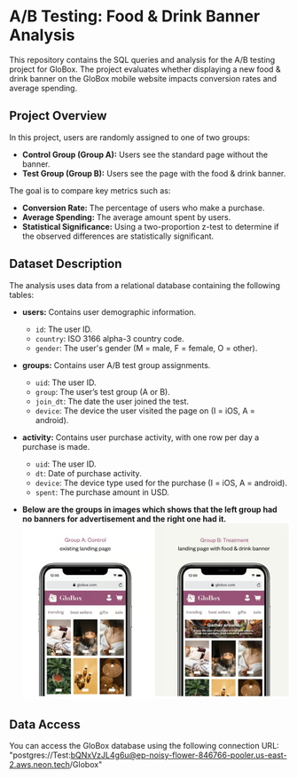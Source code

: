 # A/B Testing: Food & Drink Banner Analysis

This repository contains the SQL queries and analysis for the A/B testing project for GloBox. The project evaluates whether displaying a new food & drink banner on the GloBox mobile website impacts conversion rates and average spending.

## Project Overview

In this project, users are randomly assigned to one of two groups:
- **Control Group (Group A):** Users see the standard page without the banner.
- **Test Group (Group B):** Users see the page with the food & drink banner.

The goal is to compare key metrics such as:
- **Conversion Rate:** The percentage of users who make a purchase.
- **Average Spending:** The average amount spent by users.
- **Statistical Significance:** Using a two-proportion z-test to determine if the observed differences are statistically significant.

## Dataset Description

The analysis uses data from a relational database containing the following tables:

- **users:** Contains user demographic information.
  - `id`: The user ID.
  - `country`: ISO 3166 alpha-3 country code.
  - `gender`: The user's gender (M = male, F = female, O = other).

- **groups:** Contains user A/B test group assignments.
  - `uid`: The user ID.
  - `group`: The user’s test group (A or B).
  - `join_dt`: The date the user joined the test.
  - `device`: The device the user visited the page on (I = iOS, A = android).

- **activity:** Contains user purchase activity, with one row per day a purchase is made.
  - `uid`: The user ID.
  - `dt`: Date of purchase activity.
  - `device`: The device type used for the purchase (I = iOS, A = android).
  - `spent`: The purchase amount in USD.
- **Below are the groups in images which shows that the left group had no banners for advertisement and the right one had it.**
![A/B Testing Overview](images/abtesting.jpg)


## Data Access

You can access the GloBox database using the following connection URL:
"postgres://Test:bQNxVzJL4g6u@ep-noisy-flower-846766-pooler.us-east-2.aws.neon.tech/Globox"



